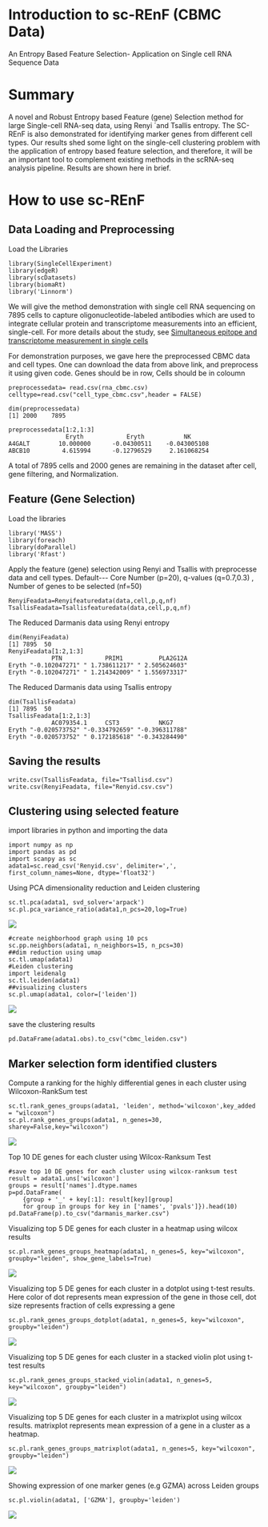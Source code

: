# Introduction to sc-REnF (CBMC Data)

An Entropy Based Feature Selection- Application on Single cell RNA Sequence Data

# Summary


A novel and Robust Entropy based Feature (gene) Selection method for large Single-cell RNA-seq data, using  Renyi ´and Tsallis entropy. The SC-REnF is also demonstrated for identifying marker genes from different cell types. Our results shed some light on the single-cell clustering problem with the application of entropy based feature selection, and therefore, it will be an important tool to complement existing methods in the scRNA-seq analysis pipeline. Results are shown here in brief.


# How to use sc-REnF

## Data Loading and Preprocessing


Load the Libraries

```
library(SingleCellExperiment)
library(edgeR)
library(scDatasets)
library(biomaRt)
library('Linnorm')
```

We will give the method demonstration with single cell RNA sequencing on 7895 cells to capture oligonucleotide-labeled antibodies which are used to integrate cellular protein and transcriptome measurements into an efficient, single-cell. For more details about the study, see [Simultaneous epitope and transcriptome measurement in single cells](https://www.nature.com/articles/nmeth.4380)

For demonstration purposes, we gave here the preprocessed CBMC data and cell types. One can download the data from above link, and preprocess it using given code.
Genes should be in row, Cells should be in coloumn


```
preprocessedata= read.csv(rna_cbmc.csv)
celltype=read.csv("cell_type_cbmc.csv",header = FALSE)

```

```
dim(preprocessedata) 
[1] 2000    7895

preprocessedata[1:2,1:3]
                Eryth            Eryth           NK
A4GALT        10.000000      -0.04300511    -0.043005108
ABCB10         4.615994      -0.12796529     2.161068254
```

A total of 7895 cells and 2000 genes are remaining in the dataset after cell, gene filtering, and Normalization.


## Feature (Gene Selection)

Load the libraries

```
library('MASS')
library(foreach)
library(doParallel)
library('Rfast')
```
Apply the feature (gene) selection using Renyi and Tsallis with preprocesse data and cell types. Default--- Core Number (p=20), q-values (q=0.7,0.3) , Number of genes to be selected (nf=50) 

```
RenyiFeadata=Renyifeaturedata(data,cell,p,q,nf)
TsallisFeadata=Tsallisfeaturedata(data,cell,p,q,nf)

```

The  Reduced Darmanis data using Renyi entropy

```
dim(RenyiFeadata)
[1] 7895  50
RenyiFeadata[1:2,1:3]
            PTN            PRIM1          PLA2G12A      
Eryth "-0.102047271" " 1.738611217" " 2.505624603"
Eryth "-0.102047271" " 1.214342009" " 1.556973317"
```

The  Reduced Darmanis data using Tsallis entropy

```
dim(TsallisFeadata)
[1] 7895  50
TsallisFeadata[1:2,1:3]
            AC079354.1     CST3           NKG7          
Eryth "-0.020573752" "-0.334792659" "-0.396311788"
Eryth "-0.020573752" " 0.172185618" "-0.343284490"
```
## Saving the results

```
write.csv(TsallisFeadata, file="Tsallisd.csv")
write.csv(RenyiFeadata, file="Renyid.csv.csv")
```

## Clustering using selected feature

import libraries in python and importing the data

```
import numpy as np
import pandas as pd
import scanpy as sc
adata1=sc.read_csv('Renyid.csv', delimiter=',', first_column_names=None, dtype='float32')
```

Using PCA dimensionality reduction and Leiden clustering

```
sc.tl.pca(adata1, svd_solver='arpack')
sc.pl.pca_variance_ratio(adata1,n_pcs=20,log=True)
```
<img src="./download.png">


```
#create neighborhood graph using 10 pcs 
sc.pp.neighbors(adata1, n_neighbors=15, n_pcs=30)
##dim reduction using umap
sc.tl.umap(adata1)
#Leiden clustering
import leidenalg
sc.tl.leiden(adata1)
##visualizing clusters
sc.pl.umap(adata1, color=['leiden'])
```
<img src="./download1.png">

save the clustering results

```
pd.DataFrame(adata1.obs).to_csv("cbmc_leiden.csv")
```


## Marker selection form identified clusters

Compute a ranking for the highly differential genes in each cluster using Wilcoxon-RankSum test

```
sc.tl.rank_genes_groups(adata1, 'leiden', method='wilcoxon',key_added = "wilcoxon")
sc.pl.rank_genes_groups(adata1, n_genes=30, sharey=False,key="wilcoxon")
```

<img src="./download2.png">

Top 10 DE genes for each cluster using Wilcox-Ranksum Test

```
#save top 10 DE genes for each cluster using wilcox-ranksum test
result = adata1.uns['wilcoxon']
groups = result['names'].dtype.names
p=pd.DataFrame(
    {group + '_' + key[:1]: result[key][group]
    for group in groups for key in ['names', 'pvals']}).head(10)
pd.DataFrame(p).to_csv("darmanis_marker.csv")
```
Visualizing top 5 DE genes for each cluster in a heatmap using wilcox results

```
sc.pl.rank_genes_groups_heatmap(adata1, n_genes=5, key="wilcoxon", groupby="leiden", show_gene_labels=True)
```
<img src="./download3.png">

Visualizing top 5 DE genes for each cluster in a dotplot using t-test results. Here color of dot represents mean expression of the gene in those cell, dot size represents fraction of cells expressing a gene  

```
sc.pl.rank_genes_groups_dotplot(adata1, n_genes=5, key="wilcoxon", groupby="leiden")
```
<img src="./download4.png">

Visualizing top 5 DE genes for each cluster in a stacked violin plot using t-test results 

```
sc.pl.rank_genes_groups_stacked_violin(adata1, n_genes=5, key="wilcoxon", groupby="leiden")
```
<img src="./download5.png">

Visualizing top 5 DE genes for each cluster in a matrixplot using wilcox results. matrixplot represents mean expression of a gene in a cluster as a heatmap.

```
sc.pl.rank_genes_groups_matrixplot(adata1, n_genes=5, key="wilcoxon", groupby="leiden")
```
<img src="./download6.png">

Showing expression of one marker genes (e.g GZMA) across Leiden groups

```
sc.pl.violin(adata1, ['GZMA'], groupby='leiden')
```
<img src="./download7.png">








